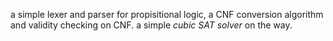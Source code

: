 a simple lexer and parser for propisitional logic, a CNF conversion algorithm and validity checking on CNF.
a simple *cubic SAT solver* on the way.